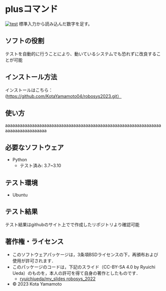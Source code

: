 # plusコマンド
[![test](https://github.com/KotaYamamoto04/robosys2023/actions/workflows/test.yml/badge.svg)](https://github.com/KotaYamamoto04/robosys2023/actions/workflows/test.yml)
標準入力から読み込んだ数字を足す。

## ソフトの役割
テストを自動的に行うことにより、動いているシステムでも恐れずに改良することが可能

## インストール方法
インストールはこちら：(https://github.com/KotaYamamoto04/robosys2023.git）

## 使い方
aaaaaaaaaaaaaaaaaaaaaaaaaaaaaaaaaaaaaaaaaaaaaaaaaaaaaaaaaaaaaaaaaaaaaaaaaaaaaaaaa


## 必要なソフトウェア
* Python
  * テスト済み: 3.7~3.10

## テスト環境
* Ubuntu

## テスト結果
テスト結果はgithubのサイト上でで作成したリポジトリより確認可能

## 著作権・ライセンス
 * このソフトウェアパッケージは，3条項BSDライセンスの下，再頒布および使用が許可されます．
  * このパッケージのコードは，下記のスライド（CC-BY-SA 4.0 by Ryuichi Ueda）のものを，本人の許可を得て自身の著作としたものです．
      * [ryuichiueda/my_slides robosys_2022](https://github.com/ryuichiueda/my_slides/tree/master/robosys_2022)
  * © 2023 Kota Yamamoto

